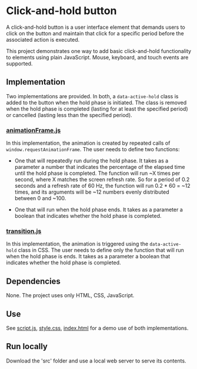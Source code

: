 # Click-and-hold button

A click-and-hold button is a user interface element that demands users to click on the button and maintain that click for a specific period before the associated action is executed.

This project demonstrates one way to add basic click-and-hold functionality to elements using plain JavaScript. Mouse, keyboard, and touch events are supported.

## Implementation

Two implementations are provided. In both, a `data-active-hold` class is added to the button when the hold phase is initiated. The class is removed when the hold phase is completed (lasting for at least the specified period) or cancelled (lasting less than the specified period).

### [animationFrame.js](src/js/animationFrame.js)

In this implementation, the animation is created by repeated calls of `window.requestAnimationFrame`. The user needs to define two functions:

* One that will repeatedly run during the hold phase. It takes as a parameter a number that indicates the percentage of the elapsed time until the hold phase is completed. The function will run ~X times per second, where X matches the screen refresh rate. So for a period of 0.2 seconds and a refresh rate of 60 Hz, the function will run 0.2 * 60 = ~12 times, and its arguments will be ~12 numbers evenly distributed between 0 and ~100.

* One that will run when the hold phase ends. It takes as a parameter a boolean that indicates whether the hold phase is completed.

### [transition.js](src/js/transition.js)

In this implementation, the animation is triggered using the `data-active-hold` class in CSS. The user needs to define only the function that will run when the hold phase is ends. It takes as a parameter a boolean that indicates whether the hold phase is completed.

## Dependencies

None. The project uses only HTML, CSS, JavaScript.

## Use

See [script.js](src/js/script.js), [style.css](src/style.css), [index.html](src/index.html) for a demo use of both implementations.

## Run locally

Download the 'src' folder and use a local web server to serve its contents.
